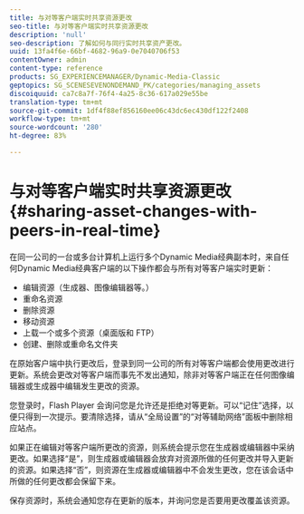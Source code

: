 ```yaml
---
title: 与对等客户端实时共享资源更改
seo-title: 与对等客户端实时共享资源更改
description: 'null'
seo-description: 了解如何与同行实时共享资产更改。
uuid: 13fa4f6e-66bf-4682-96a9-0e7040706f53
contentOwner: admin
content-type: reference
products: SG_EXPERIENCEMANAGER/Dynamic-Media-Classic
geptopics: SG_SCENESEVENONDEMAND_PK/categories/managing_assets
discoiquuid: ca7c8a7f-76f4-4a25-8c36-617a029e55be
translation-type: tm+mt
source-git-commit: 1df4f88ef856160ee06c43dc6ec430df122f2408
workflow-type: tm+mt
source-wordcount: '280'
ht-degree: 83%

---
```



# 与对等客户端实时共享资源更改{#sharing-asset-changes-with-peers-in-real-time}

在同一公司的一台或多台计算机上运行多个Dynamic Media经典副本时，来自任何Dynamic Media经典客户端的以下操作都会与所有对等客户端实时更新：

* 编辑资源（生成器、图像编辑器等。）
* 重命名资源
* 删除资源
* 移动资源
* 上载一个或多个资源（桌面版和 FTP）
* 创建、删除或重命名文件夹

在原始客户端中执行更改后，登录到同一公司的所有对等客户端都会使用更改进行更新。系统会更改对等客户端而事先不发出通知，除非对等客户端正在任何图像编辑器或生成器中编辑发生更改的资源。

您登录时，Flash Player 会询问您是允许还是拒绝对等更新。可以“记住”选择，以便只得到一次提示。要清除选择，请从“全局设置”的“对等辅助网络”面板中删除相应站点。

如果正在编辑对等客户端所更改的资源，则系统会提示您在生成器或编辑器中采纳更改。如果选择“是”，则生成器或编辑器会放弃对资源所做的任何更改并导入更新的资源。如果选择“否”，则资源在生成器或编辑器中不会发生更改，您在该会话中所做的任何更改都会保留下来。

保存资源时，系统会通知您存在更新的版本，并询问您是否要用更改覆盖该资源。
